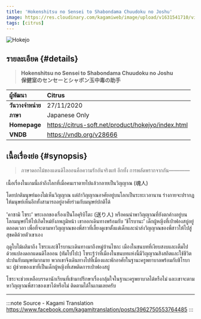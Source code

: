 ```yaml
---
title: 'Hokenshitsu no Sensei to Shabondama Chuudoku no Joshu'
image: https://res.cloudinary.com/kagamiweb/image/upload/v1631541710/visualnovel/preview/hokejo.jpg
tags: [citrus]
---
```


![Hokejo](https://res.cloudinary.com/kagamiweb/image/upload/v1631541710/visualnovel/preview/hokejo.jpg)

## รายละเอียด {#details}

> **Hokenshitsu no Sensei to Shabondama Chuudoku no Joshu**  
> **保健室のセンセーとシャボン玉中毒の助手**

| ผู้พัฒนา | Citrus |
| :---- | :---- |
| **วันวางจำหน่าย** | 27/11/2020 |
| **ภาษา** | Japanese Only |
| **Homepage** | https://citrus-soft.net/product/hokejyo/index.html |
| **VNDB** | https://vndb.org/v28666 |

## เนื้อเรื่องย่อ {#synopsis}

> ภาษาดอกไม้ของแดนดิไลออนคือความรักอันจริงแท้
> อีกทั้ง การพลัดพรากจากกัน————

เนื้อเรื่องในเกมนี้เล่าถึงโลกที่เมื่อคนเราตายไปแล้วกลายเป็นวิญญาณ (魂人)

โดยปกติมนุษย์มองไม่เห็นวิญญาณ แต่ถ้าวิญญาณอาศัยอยู่บนโลกเป็นระยะเวลานาน ร่างกายจะปรากฏให้มนุษย์เห็นอีกทั้งสามารถอยู่อาศัยร่วมกับมนุษย์ปกติได้

'คาซามิ โซระ' พระเอกของเรื่องเป็นโอคุริบิโตะ (送り人) หรือคนนำพาวิญญาณที่ยังตกค้างอยู่บนโลกมนุษย์ให้ไปเกิดใหม่ยังภพภูมิหน้า เขาออกเดินทางพร้อมกับ 'ชิโรบานะ' เด็กผู้หญิงที่เป่าฟองสบู่อยู่ตลอดเวลา เพื่อที่จะตามหาวิญญาณของพี่สาวที่เลี้ยงดูเขาตั้งแต่เด็กและนำส่งวิญญาณของพี่สาวให้ไปสู่สุขคติด้วยตัวเขาเอง

ฤดูใบไม้ผลิมาถึง โซระและชิโรบานะเดินทางมาถึงหมู่บ้านไซกะ เมืองในชนบทที่เงียบสงบและเต็มไปด้วยแปลงดอกแดนดิไลออน (ทัมโปโปะ) โซระรู้ว่าที่เมืองในชนบทแห่งนี้มีวิญญาณสิงสถิตและใช้ชีวิตปะปนกับมนุษย์มากมาย พวกเขาจึงเดินทางไปที่เมืองและพักอาศัยในฐานะครูพยาบาลพร้อมกับชิโรบานะ ผู้ช่วยของเขาที่เป็นเด็กผู้หญิงที่เสพติดการเป่าฟองสบู่

โซระจะช่วยเหลือบรรดานักเรียนที่เข้ามาปรึกษาเรื่องกลุ้มใจในฐานะครูพยาบาลได้หรือไม่ และเขาจะตามหาวิญญาณพี่สาวของเขาได้หรือไม่ ติดตามได้ในเกมเลยครับ

---
:::note Source - Kagami Translation
https://www.facebook.com/kagamitranslation/posts/3962750553764485
:::